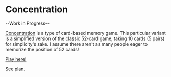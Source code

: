 # Concentration
--Work in Progress--

[Concentration](https://en.wikipedia.org/wiki/Concentration_(card_game)) is a type of card-based memory game. This particular variant is a simplified version of the classic 52-card game, taking 10 cards (5 pairs) for simplicity's sake. I assume there aren't as many people eager to memorize the position of 52 cards!

[Play here!](https://khalilkhunji.github.io/Concentration/)


See [plan](https://github.com/KhalilKhunji/concentration/blob/main/PLAN.md).
